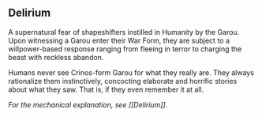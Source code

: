 ## Delirium
A supernatural fear of shapeshifters instilled in Humanity by the Garou. Upon witnessing a Garou enter their War Form, they are subject to a willpower-based response ranging from fleeing in terror to charging the beast with reckless abandon.

Humans never see Crinos-form Garou for what they really are. They always rationalize them instinctively, concocting elaborate and horrific stories about what they saw. That is, if they even remember it at all.

*For the mechanical explanation, see [[Delirium]].*